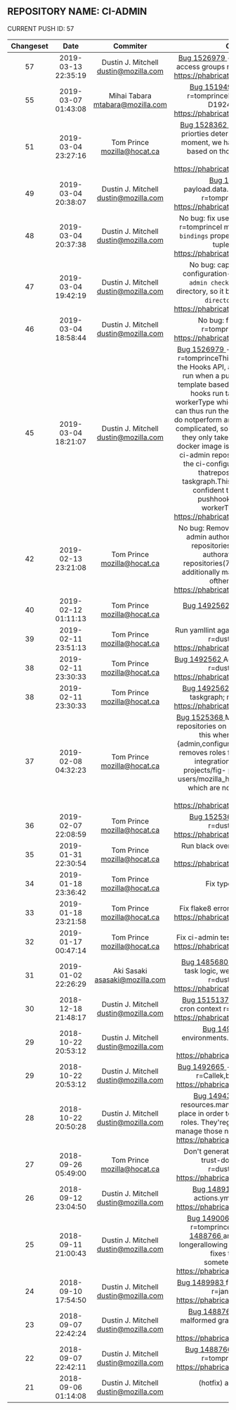 ## REPOSITORY NAME: CI-ADMIN
 CURRENT PUSH ID: 57

| Changeset | Date | Commiter | Commit Message | Commit URL | 
|:---:|:---:|:----:|:----------------------------------:|:-----:| 
|57|2019-03-13 22:35:19|Dustin J. Mitchell <dustin@mozilla.com>|[Bug 1526979 ](https://bugzilla.mozilla.org/show_bug.cgi?id=1526979) - set levels for non scm_level_N access groups r=tomprinceDifferential Revision: https://phabricator.services.mozilla.com/D23221|https://hg.mozilla.org/ci/ci-admin/pushloghtml?changeset=d0782a381b6a
|55|2019-03-07 01:43:08|Mihai Tabara <mtabara@mozilla.com>|[Bug 1519493 ](https://bugzilla.mozilla.org/show_bug.cgi?id=1519493) - fix checker in ci-admin r=tomprinceFix checker which broke with D19246Differential Revision: https://phabricator.services.mozilla.com/D22415|https://hg.mozilla.org/ci/ci-admin/pushloghtml?changeset=c72e4cbea39c
|51|2019-03-04 23:27:16|Tom Prince <mozilla@hocat.ca>|[Bug 1528362 ](https://bugzilla.mozilla.org/show_bug.cgi?id=1528362) Allow parameterizing based on priorties determined by level; r=dustinFor the moment, we hard-code the priorities by level based on those used in firefox.Differential Revision: https://phabricator.services.mozilla.com/D21813|https://hg.mozilla.org/ci/ci-admin/pushloghtml?changeset=0368a98315e9
|49|2019-03-04 20:38:07|Dustin J. Mitchell <dustin@mozilla.com>|[Bug 1526979 ](https://bugzilla.mozilla.org/show_bug.cgi?id=1526979) allow ignored payload.data.source, too, in triggering hook r=tomprinceDifferential Revision: https://phabricator.services.mozilla.com/D21969|https://hg.mozilla.org/ci/ci-admin/pushloghtml?changeset=60bc15b47919
|48|2019-03-04 20:37:38|Dustin J. Mitchell <dustin@mozilla.com>|No bug: fix use of bindings in 'ci-admin apply' r=tomprinceI missed this when refactoring the `bindings` property to use an object insteadof a tuple.Differential Revision: https://phabricator.services.mozilla.com/D21963|https://hg.mozilla.org/ci/ci-admin/pushloghtml?changeset=e72a3935e409
|47|2019-03-04 19:42:19|Dustin J. Mitchell <dustin@mozilla.com>|No bug: capture absolute path for --ci-configuration-directory r=tomprinceThe `ci-admin check` command changes working directory, so it broke use of`--ci-configuration-directory`.Differential Revision: https://phabricator.services.mozilla.com/D21959|https://hg.mozilla.org/ci/ci-admin/pushloghtml?changeset=6a3895820e75
|46|2019-03-04 18:58:44|Dustin J. Mitchell <dustin@mozilla.com>|No bug: fix black and flake8 issues r=tomprinceDifferential Revision: https://phabricator.services.mozilla.com/D21951|https://hg.mozilla.org/ci/ci-admin/pushloghtml?changeset=a3f3c50c66ac
|45|2019-03-04 18:21:07|Dustin J. Mitchell <dustin@mozilla.com>|[Bug 1526979 ](https://bugzilla.mozilla.org/show_bug.cgi?id=1526979) - add support for hg-push tasks r=tomprinceThis adds support for "bindings" in the Hooks API, and uses it to support hooksthat run when a push is generated, with the hook template based on a file inci-configuration.The hooks run tasks on a dedicated `hg-push` workerType which *only* runs thissort of task, and can thus run them quickly. The tasks themselves do notperform an hg clone or do anything terribly complicated, so once the dockerimage is loaded they only take a few seconds to execute.The docker image is generated on every push to the ci-admin repository. Thatcould be attached to the ci-configuration repository, instead, but thatrepository does not yet use ci-taskgraph.This also adds some checks to be confident that nobody can trigger hg-pushhooks, nor create tasks on the workerType.Differential Revision: https://phabricator.services.mozilla.com/D21282|https://hg.mozilla.org/ci/ci-admin/pushloghtml?changeset=33d5ff352ae5
|42|2019-02-13 23:21:08|Tom Prince <mozilla@hocat.ca>|No bug: Remove duplicate code for making ci-admin authorative for some hg.mozilla.org repositories; r=dustinSince ci-admin is authorative for all hg.mozilla.org repositories(7cccaaf6c74b), we don't need additionally make it authorative for just some ofthem.Differential Revision: https://phabricator.services.mozilla.com/D19706|https://hg.mozilla.org/ci/ci-admin/pushloghtml?changeset=616e7df21c86
|40|2019-02-12 01:11:13|Tom Prince <mozilla@hocat.ca>|[Bug 1492562 ](https://bugzilla.mozilla.org/show_bug.cgi?id=1492562) Remove unused graph config entry; r=me|https://hg.mozilla.org/ci/ci-admin/pushloghtml?changeset=a65176bd0ec4
|39|2019-02-11 23:51:13|Tom Prince <mozilla@hocat.ca>|Run yamllint against the taskgraph configuration; r=dustinDifferential Revision: https://phabricator.services.mozilla.com/D19101|https://hg.mozilla.org/ci/ci-admin/pushloghtml?changeset=36e7c76919c0
|38|2019-02-11 23:30:33|Tom Prince <mozilla@hocat.ca>|[Bug 1492562 ](https://bugzilla.mozilla.org/show_bug.cgi?id=1492562) Add intial taskgraph configuration; r=dustinDifferential Revision: https://phabricator.services.mozilla.com/D17165|https://hg.mozilla.org/ci/ci-admin/pushloghtml?changeset=f4aed57a506c
|38|2019-02-11 23:30:33|Tom Prince <mozilla@hocat.ca>|[Bug 1492562 ](https://bugzilla.mozilla.org/show_bug.cgi?id=1492562) Update taskcluster.yml to use taskgraph; r=dustinDifferential Revision: https://phabricator.services.mozilla.com/D19100|https://hg.mozilla.org/ci/ci-admin/pushloghtml?changeset=3bb58ac34682
|37|2019-02-08 04:32:23|Tom Prince <mozilla@hocat.ca>|[Bug 1525368 ](https://bugzilla.mozilla.org/show_bug.cgi?id=1525368) Make ci-admin authorative for all repositories on hg.mozilla.org; r=dustinI noticed this when I didn't see the build/ci-{admin,configuration} roles being removed.This removes roles for:- integration/b2g-inbound- integration/fx-team- projects/alder- projects/fig- projects/gum- projects/holly- users/mozilla_hocat.ca/comm-taskclusterall of which are not currently in use.Differential Revision: https://phabricator.services.mozilla.com/D19063|https://hg.mozilla.org/ci/ci-admin/pushloghtml?changeset=7cccaaf6c74b
|36|2019-02-07 22:08:59|Tom Prince <mozilla@hocat.ca>|[Bug 1525368 ](https://bugzilla.mozilla.org/show_bug.cgi?id=1525368) Update path to ci-config; r=dustinDifferential Revision: https://phabricator.services.mozilla.com/D18866|https://hg.mozilla.org/ci/ci-admin/pushloghtml?changeset=99df1c34dbc0
|35|2019-01-31 22:30:54|Tom Prince <mozilla@hocat.ca>|Run black over ci-admin; r=dustinDifferential Revision: https://phabricator.services.mozilla.com/D17166|https://hg.mozilla.org/build/ci-admin/pushloggerhtml?changeset=de24b6b4d2d6
|34|2019-01-18 23:36:42|Tom Prince <mozilla@hocat.ca>|Fix typo from flake8 run; r=me|https://hg.mozilla.org/build/ci-admin/pushloghtml?changeset=8fe80858db7f
|33|2019-01-18 23:21:58|Tom Prince <mozilla@hocat.ca>|Fix flake8 errors; r=dustinDifferential Revision: https://phabricator.services.mozilla.com/D16769|https://hg.mozilla.org/build/ci-admin/pushloghtml?changeset=65b3e50a57e4
|32|2019-01-17 00:47:14|Tom Prince <mozilla@hocat.ca>|Fix ci-admin tests; r=dustinDifferential Revision: https://phabricator.services.mozilla.com/D16756|https://hg.mozilla.org/build/ci-admin/pushloghtml?changeset=ae0505b4301c
|31|2019-01-02 22:26:29|Aki Sasaki <asasaki@mozilla.com>|[Bug 1485680 ](https://bugzilla.mozilla.org/show_bug.cgi?id=1485680) - if we modify the action hook task logic, we need to update scriptworker. r=dustinDifferential Revision: https://phabricator.services.mozilla.com/D15482|https://hg.mozilla.org/build/ci-admin/pushloghtml?changeset=b2d0f7af52d2
|30|2018-12-18 21:48:17|Dustin J. Mitchell <dustin@mozilla.com>|[Bug 1515137 ](https://bugzilla.mozilla.org/show_bug.cgi?id=1515137) - pass environment rootUrl to cron context r=tomprinceDifferential Revision: https://phabricator.services.mozilla.com/D14882|https://hg.mozilla.org/build/ci-admin/pushloghtml?changeset=0f4b1e9e03cd
|29|2018-10-22 20:53:12|Dustin J. Mitchell <dustin@mozilla.com>|[Bug 1492665 ](https://bugzilla.mozilla.org/show_bug.cgi?id=1492665) - add support for environments.yml r=Callek,bstackDifferential Revision: https://phabricator.services.mozilla.com/D6932|https://hg.mozilla.org/build/ci-admin/pushloghtml?changeset=241f75b5d808
|29|2018-10-22 20:53:12|Dustin J. Mitchell <dustin@mozilla.com>|[Bug 1492665 ](https://bugzilla.mozilla.org/show_bug.cgi?id=1492665) - add modify_resources support r=Callek,bstackDifferential Revision: https://phabricator.services.mozilla.com/D6933|https://hg.mozilla.org/build/ci-admin/pushloghtml?changeset=99d859a7a655
|28|2018-10-22 20:50:28|Dustin J. Mitchell <dustin@mozilla.com>|[Bug 1494320 ](https://bugzilla.mozilla.org/show_bug.cgi?id=1494320) - remove unnecessary resources.manage r=tomprinceThese were in place in order to delete some old, now-unused roles. They'regone, so no need to continue to manage those namespaces.Differential Revision: https://phabricator.services.mozilla.com/D9166|https://hg.mozilla.org/build/ci-admin/pushloghtml?changeset=d1796b61fbd0
|27|2018-09-26 05:49:00|Tom Prince <mozilla@hocat.ca>|Don't generate hooks for actions with cross trust-domain `.taskcluster.yml`s; r=dustinDifferential Revision: https://phabricator.services.mozilla.com/D6858|https://hg.mozilla.org/build/ci-admin/pushloghtml?changeset=9d35e153d813
|26|2018-09-12 23:04:50|Dustin J. Mitchell <dustin@mozilla.com>|[Bug 1489181 ](https://bugzilla.mozilla.org/show_bug.cgi?id=1489181) handle input_schema in actions.yml r=akiDifferential Revision: https://phabricator.services.mozilla.com/D5683|https://hg.mozilla.org/build/ci-admin/pushloghtml?changeset=c88ca415a1c6
|25|2018-09-11 21:00:43|Dustin J. Mitchell <dustin@mozilla.com>|[Bug 1490066 ](https://bugzilla.mozilla.org/show_bug.cgi?id=1490066) fix unit tests and add a few r=tomprinceI broke the unit tests in [Bug 1488766 ](https://bugzilla.mozilla.org/show_bug.cgi?id=1488766) and also introduced a bug (no longerallowing granting to a single group); this fixes that up and even adds sometests.Differential Revision: https://phabricator.services.mozilla.com/D5464|https://hg.mozilla.org/build/ci-admin/pushloghtml?changeset=edad9f8f78d4
|24|2018-09-10 17:54:50|Dustin J. Mitchell <dustin@mozilla.com>|[Bug 1489983 ](https://bugzilla.mozilla.org/show_bug.cgi?id=1489983) fix markdown link in descriptions r=janxDifferential Revision: https://phabricator.services.mozilla.com/D5430|https://hg.mozilla.org/build/ci-admin/pushloghtml?changeset=5b8819a7b072
|23|2018-09-07 22:42:24|Dustin J. Mitchell <dustin@mozilla.com>|[Bug 1488766 ](https://bugzilla.mozilla.org/show_bug.cgi?id=1488766) improve error handling for malformed grants.yml r=tomprinceDifferential Revision: https://phabricator.services.mozilla.com/D5158|https://hg.mozilla.org/build/ci-admin/pushloghtml?changeset=135f264d65d2
|22|2018-09-07 22:42:11|Dustin J. Mitchell <dustin@mozilla.com>|[Bug 1488766 ](https://bugzilla.mozilla.org/show_bug.cgi?id=1488766) also substitute {hgmo_path} r=tomprinceDifferential Revision: https://phabricator.services.mozilla.com/D5155|https://hg.mozilla.org/build/ci-admin/pushloghtml?changeset=95397719f02d
|21|2018-09-06 01:14:08|Dustin J. Mitchell <dustin@mozilla.com>|(hotfix) add created and expires to .taskcluster.yml|https://hg.mozilla.org/build/ci-admin/pushloghtml?changeset=559c3f6fd329


